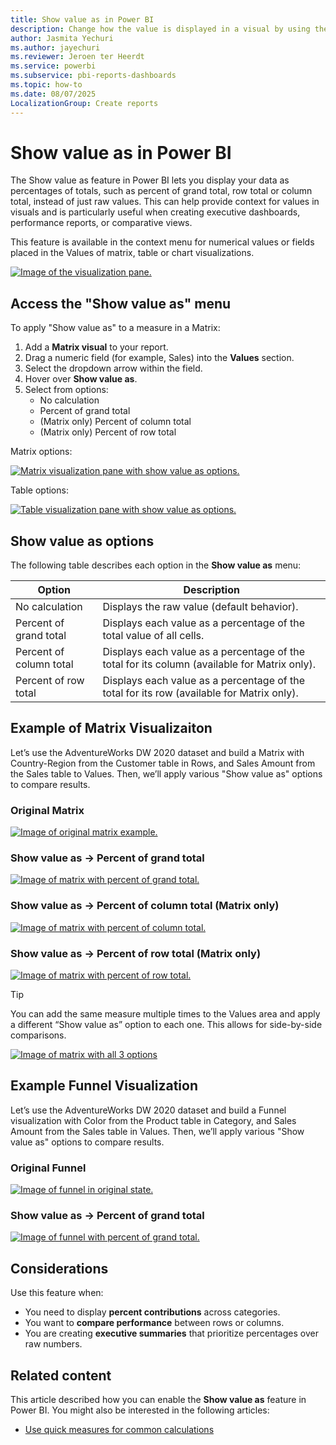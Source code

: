 ```yaml
---
title: Show value as in Power BI
description: Change how the value is displayed in a visual by using the Show value as capability in the Visualizations pane.
author: Jasmita Yechuri
ms.author: jayechuri
ms.reviewer: Jeroen ter Heerdt
ms.service: powerbi
ms.subservice: pbi-reports-dashboards
ms.topic: how-to
ms.date: 08/07/2025
LocalizationGroup: Create reports
---
```

# Show value as in Power BI

The Show value as feature in Power BI lets you display your data as percentages of totals, such as percent of grand total, row total or column total, instead of just raw values. This can help provide context for values in visuals and is particularly useful when creating executive dashboards, performance reports, or comparative views.

This feature is available in the context menu for numerical values or fields placed in the Values of matrix, table or chart visualizations.

[ ![Image of the visualization pane.](media/desktop-show-value-as/show-value-as_Dropdown.png)](media/media/desktop-show-value-as/show-value-as_Dropdown.png#lightbox)

## Access the "Show value as" menu

To apply "Show value as" to a measure in a Matrix:
  1. Add a **Matrix visual** to your report.
  1. Drag a numeric field (for example, Sales) into the **Values** section.
  1. Select the dropdown arrow within the field.
  1. Hover over **Show value as**.
  1. Select from options:
		- No calculation
  		- Percent of grand total
		- (Matrix only) Percent of column total
		- (Matrix only) Percent of row total

Matrix options:

[ ![Matrix visualization pane with show value as options.](media/desktop-show-value-as/show-value-as_matrixOptions.png)](media/media/desktop-show-value-as/show-value-as_matrixOptions.png#lightbox)

Table options:

[ ![Table visualization pane with show value as options.](media/desktop-show-value-as/show-value-as_tableOptions.png)](media/media/desktop-show-value-as/show-value-as_tableOptions.png#lightbox)

## Show value as options
The following table describes each option in the **Show value as** menu:

|**Option**  |**Description**  |
|---------|---------|
|No calculation     |Displays the raw value (default behavior).         |
|Percent of grand total     |Displays each value as a percentage of the total value of all cells.         |
|Percent of column total     |Displays each value as a percentage of the total for its column (available for Matrix only).         |
|Percent of row total     |Displays each value as a percentage of the total for its row (available for Matrix only).        |

## Example of Matrix Visualizaiton

Let’s use the AdventureWorks DW 2020 dataset and build a Matrix with Country-Region from the Customer table in Rows, and Sales Amount from the Sales table to Values. Then, we’ll apply various "Show value as" options to compare results.

### Original Matrix

[ ![Image of original matrix example.](media/desktop-show-value-as/show-value-as_originalMatrix.png)](media/media/desktop-show-value-as/show-value-as_originalMatrix.png#lightbox)

### Show value as → Percent of grand total

[ ![Image of matrix with percent of grand total.](media/desktop-show-value-as/show-value-as_grandTotalSales.png)](media/media/desktop-show-value-as/show-value-as_grandTotalSales.png#lightbox)

### Show value as → Percent of column total (Matrix only)

[ ![Image of matrix with percent of column total.](media/desktop-show-value-as/show-value-as_columnTotal.png)](media/media/desktop-show-value-as/show-value-as_columnTotal.png#lightbox)

### Show value as → Percent of row total (Matrix only)

[ ![Image of matrix with percent of row total.](media/desktop-show-value-as/show-value-as_rowTotal.png)](media/media/desktop-show-value-as/show-value-as_rowTotal.png#lightbox)

> [!Tip]
> You can add the same measure multiple times to the Values area and apply a different “Show value as” option to each one. This allows for side-by-side comparisons.

[ ![Image of matrix with all 3 options](media/desktop-show-value-as/show-value-as_allAmounts.png)](media/media/desktop-show-value-as/show-value-as_allAmounts.png#lightbox)

## Example Funnel Visualization

Let’s use the AdventureWorks DW 2020 dataset and build a Funnel visualization with Color from the Product table in Category, and Sales Amount from the Sales table in Values. Then, we’ll apply various "Show value as" options to compare results.

### Original Funnel

[ ![Image of funnel in original state.](media/desktop-show-value-as/show-value-as_funnelOriginal.png)](media/media/desktop-show-value-as/show-value-as_funnelOriginal.png#lightbox)

### Show value as → Percent of grand total

[ ![Image of funnel with percent of grand total.](media/desktop-show-value-as/show-value-as_funnelGrandTotal.png)](media/media/desktop-show-value-as/show-value-as_funnelGrandTotal.png#lightbox)

## Considerations

Use this feature when:
- You need to display **percent contributions** across categories.
- You want to **compare performance** between rows or columns.
- You are creating **executive summaries** that prioritize percentages over raw numbers.

## Related content

This article described how you can enable the **Show value as** feature in Power BI. You might also be interested in the following articles:

* [Use quick measures for common calculations](../transform-model/desktop-quick-measures.md)
